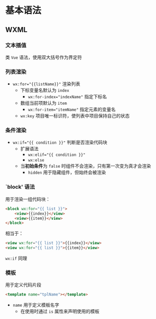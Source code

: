 # 基本语法

## WXML

### 文本插值

类 `Vue` 语法，使用双大括号作为界定符

### 列表渲染

- `wx:for="{{listName}}"` 渲染列表
  - 下标变量名默认为 `index`
    - `wx:for-index="indexName"` 指定下标名
  - 数组当前项默认为 `item`
    - `wx:for-item="itemName"` 指定元素的变量名
  - `wx:key` 项目唯一标识符，使列表中项目保持自己的状态

### 条件渲染

- `wx:if="{{ condition }}"` 判断是否渲染代码块
  - 扩展语法
    - `wx:elif="{{ condition }}"`
    - `wx:else`
  - 当**初始条件**为 `false` 时组件不会渲染，只有第一次变为真才会渲染
    - `hidden` 用于隐藏组件，但始终会被渲染

### `block' 语法

用于渲染一组代码块：

```html
<block wx:for="{{ list }}">
    <view>{{index}}</view>
    <view>{{item}}</view>
</block>
```

相当于：

```html
<view wx:for="{{ list }}">{{index}}</view>
<view wx:for="{{ list }}">{{item}}</view>
```

`wx:if` 同理

### 模板

用于定义代码片段

```html
<template name="tplName"></template>
```

- `name` 用于定义模板名字
  - 在使用时通过 `is` 属性来声明使用的模板

